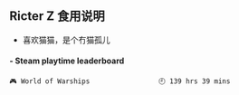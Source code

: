 ## Ricter Z 食用说明
- 喜欢猫猫，是个冇猫孤儿

<!-- steam-box start -->
#### - Steam playtime leaderboard
```text
🎮 World of Warships                 🕘 139 hrs 39 mins
```
<!-- Powered by https://github.com/YouEclipse/steam-box . -->
<!-- steam-box end -->
